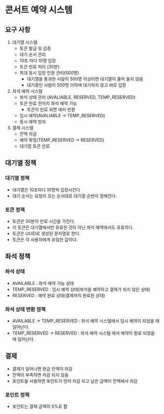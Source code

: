 # 콘서트 예약 시스템

## 요구 사항
1. 대기열 시스템
    - 토큰 발급 및 검증
    - 대기 순서 관리
    - 10초 마다 10명 입장
    - 토큰 만료 처리 (30분)
    - 최대 동시 입장 인원 관리(500명)
        - 대기열을 통과한 사람이 500명 이상이면 대기열이 줄어 들지 않음
        - 대기중인 사람이 500명 이하며 대기하지 않고 바로 입장
2. 좌석 예약 시스템
    - 좌석 상태 관리 (AVALIABLE, RESERVED, TEMP_RESERVED)
    - 토큰 만료 전까지 좌석 예약 가능
      - 토큰이 만료 되면 에러 반환
    - 임시 예약(AVALIABLE -> TEMP_RESERVED)
    - 동시 예약 방지
3. 결제 시스템
    - 잔액 차감
    - 예약 확정(TEMP_RESERVED -> RESERVED)
    - 대기열 토큰 만료

## 대기열 정책
### 대기열 정책
- 대기열은 10초마다 10명씩 입장시킨다
- 대기 순서는 요청이 오는 순서대로 대기열 순번이 정해진다.

### 토큰 정책
- 토큰은 30분의 만료 시간을 가진다.
- 이 토큰은 대기열에서만 유효한 것이 아닌 좌석 예약에서도 유효하다.
- 토큰은 UUID로 생성된 문자열로 한다.
- 토큰은 각 사용자에게 유일한 값이다.

## 좌석 정책

### 좌석 상태
- AVAILABLE : 좌석 예약 가능 상태
- TEMP_RESERVED : 임시 예약 상태(좌석을 예약하고 결제가 되지 않은 상태)
- RESERVED : 예약 완료 상태(결제까지 완료된 상태)

### 좌석 상태 변환 정책
- AVAILABLE -> TEMP_RESERVED : 좌석 예약 시스템에서 임시 예약이 되었을 때 일어난다.
- TEMP_RESERVED -> RESERVED : 좌석 예약 시스템 에서 예약이 완료 되었을 때 일어난다.


## 결제
- 결제가 일어나면 현금 잔액이 차감
- 잔액이 부족하면 차감 되지 않음
- 포인트를 사용하면 포인트가 먼저 차감 되고 남은 금액이 잔액에서 차감

### 포인트 정책
- 포인트는 결제 금액의 5%로 함